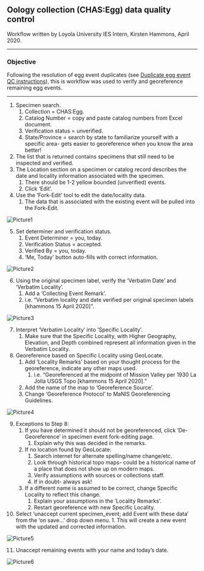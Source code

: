 ## Oology collection (CHAS:Egg) data quality control
Workflow written by Loyola University IES Intern, Kirsten Hammons, April 2020.
***

### Objective
Following the resolution of egg event duplicates (see [Duplicate egg event QC instructions](https://github.com/anna-chinn/image-repo/files/4618176/Egg.event.QC.instructions.pdf)), this is workflow was used to verify and georeference remaining egg events.

***

1. Specimen search.
     1. Collection = CHAS:Egg.
     1. Catalog Number = copy and paste catalog numbers from Excel document.
     1. Verification status = unverified.
     1. State/Province = search by state to familiarize yourself with a specific area- gets easier to georeference when you know the area better!
2. The list that is returned contains specimens that still need to be inspected and verified.
3. The Location section on a specimen or catalog record describes the date and locality information associated with the specimen.
     1. There should be 1-2 yellow bounded (unverified) events.
     1. Click ‘Edit’.
4. Use the ‘Fork-Edit’ tool to edit the date/locality data.
     1. The data that is associated with the existing event will be pulled into the Fork-Edit.
     
![Picture1](https://user-images.githubusercontent.com/40321380/81735442-0ed90c00-9463-11ea-8104-fd985cc44821.png)

5. Set determiner and verification status.
    1. Event Determiner = you, today.
    1. Verification Status = accepted.
    1. Verified By = you, today.
    1. ‘Me, Today’ button auto-fills with correct information.

![Picture2](https://user-images.githubusercontent.com/40321380/81735444-0f71a280-9463-11ea-8f2f-18cf6f04229d.png)
    
6.	Using the original specimen label, verify the ‘Verbatim Date’ and ‘Verbatim Locality’.
    1. Add a ‘Collecting Event Remark’.
    1. i.e. “Verbatim locality and date verified per original specimen labels [khammons 15 April 2020]”.


![Picture3](https://user-images.githubusercontent.com/40321380/81735447-100a3900-9463-11ea-93d5-a622e43cbb1e.png)

7. Interpret ‘Verbatim Locality’ into ‘Specific Locality’.
    1. Make sure that the Specific Locality, with Higher Geography, Elevation, and Depth combined represent all information given in the Verbatim Locality.
8. Georeference based on Specific Locality using GeoLocate.
    1. Add ‘Locality Remarks’ based on your thought process for the georeference, indicate any other maps used.
        1. i.e. “Georeferenced at the midpoint of Mission Valley per 1930 La Jolla USGS Topo [khammons 15 April 2020].”
    1. Add the name of the map to ‘Georeference Source’.
    1. Change ‘Georeference Protocol’ to MaNIS Georeferencing Guidelines.

![Picture4](https://user-images.githubusercontent.com/40321380/81735452-10a2cf80-9463-11ea-9391-612e0d8ea529.png)

9. Exceptions to Step 8:
    1. If you have determined it should not be georeferenced, click ‘De-Georeference’ in specimen event fork-editing page.
        1. Explain why this was decided in the remarks.
    1. If no location found by GeoLocate:	
        1. Search internet for alternate spelling/name change/etc.
        1. Look through historical topo maps- could be a historical name of a place that does not show up on modern maps.
        1. Verify assumptions with sources or collections staff.
        1. If in doubt- always ask!
    1. If a different name is assumed to be correct, change Specific Locality to reflect this change.
        1. Explain your assumptions in the ‘Locality Remarks’.
        1. Restart georeference with new Specific Locality.
10. Select ‘unaccept current specimen_event; add Event with these data’ from the ‘on save…’ drop down menu.
        1. This will create a new event with the updated and corrected information.
    
![Picture5](https://user-images.githubusercontent.com/40321380/81735455-113b6600-9463-11ea-9cf4-f80ab41aa80c.png)

11. Unaccept remaining events with your name and today’s date.

![Picture6](https://user-images.githubusercontent.com/40321380/81735456-11d3fc80-9463-11ea-8718-92b1f2d01a59.png)
